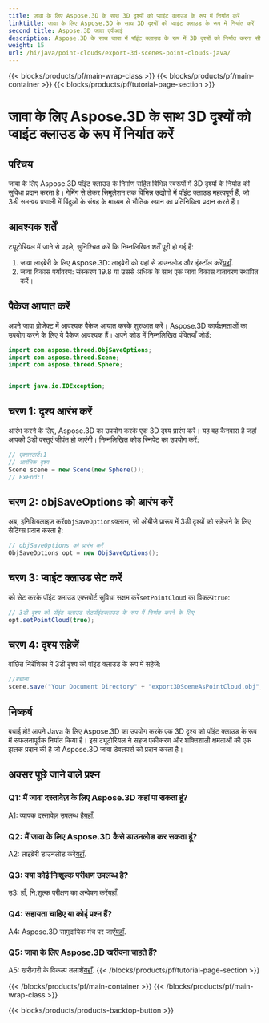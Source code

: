 ```yaml
---
title: जावा के लिए Aspose.3D के साथ 3D दृश्यों को प्वाइंट क्लाउड के रूप में निर्यात करें
linktitle: जावा के लिए Aspose.3D के साथ 3D दृश्यों को प्वाइंट क्लाउड के रूप में निर्यात करें
second_title: Aspose.3D जावा एपीआई
description: Aspose.3D के साथ जावा में पॉइंट क्लाउड के रूप में 3D दृश्यों को निर्यात करना सीखें। शक्तिशाली 3डी ग्राफ़िक्स और विज़ुअलाइज़ेशन के साथ अपने एप्लिकेशन को बेहतर बनाएं।
weight: 15
url: /hi/java/point-clouds/export-3d-scenes-point-clouds-java/
---
```


{{< blocks/products/pf/main-wrap-class >}}
{{< blocks/products/pf/main-container >}}
{{< blocks/products/pf/tutorial-page-section >}}

# जावा के लिए Aspose.3D के साथ 3D दृश्यों को प्वाइंट क्लाउड के रूप में निर्यात करें

## परिचय

जावा के लिए Aspose.3D पॉइंट क्लाउड के निर्माण सहित विभिन्न स्वरूपों में 3D दृश्यों के निर्यात की सुविधा प्रदान करता है। गेमिंग से लेकर सिमुलेशन तक विभिन्न उद्योगों में पॉइंट क्लाउड महत्वपूर्ण हैं, जो 3डी समन्वय प्रणाली में बिंदुओं के संग्रह के माध्यम से भौतिक स्थान का प्रतिनिधित्व प्रदान करते हैं।

## आवश्यक शर्तें

ट्यूटोरियल में जाने से पहले, सुनिश्चित करें कि निम्नलिखित शर्तें पूरी हो गई हैं:

1.  जावा लाइब्रेरी के लिए Aspose.3D: लाइब्रेरी को यहां से डाउनलोड और इंस्टॉल करें[यहाँ](https://releases.aspose.com/3d/java/).
2. जावा विकास पर्यावरण: संस्करण 19.8 या उससे अधिक के साथ एक जावा विकास वातावरण स्थापित करें।

## पैकेज आयात करें

अपने जावा प्रोजेक्ट में आवश्यक पैकेज आयात करके शुरुआत करें। Aspose.3D कार्यक्षमताओं का उपयोग करने के लिए ये पैकेज आवश्यक हैं। अपने कोड में निम्नलिखित पंक्तियाँ जोड़ें:

```java
import com.aspose.threed.ObjSaveOptions;
import com.aspose.threed.Scene;
import com.aspose.threed.Sphere;


import java.io.IOException;
```

## चरण 1: दृश्य आरंभ करें

आरंभ करने के लिए, Aspose.3D का उपयोग करके एक 3D दृश्य प्रारंभ करें। यह वह कैनवास है जहां आपकी 3डी वस्तुएं जीवंत हो जाएंगी। निम्नलिखित कोड स्निपेट का उपयोग करें:

```java
// एक्सस्टार्ट:1
// आरंभिक दृश्य
Scene scene = new Scene(new Sphere());
// ExEnd:1
```

## चरण 2: objSaveOptions को आरंभ करें

 अब, इनिशियलाइज़ करें`ObjSaveOptions`क्लास, जो ओबीजे प्रारूप में 3डी दृश्यों को सहेजने के लिए सेटिंग्स प्रदान करता है:

```java
// objSaveOptions को प्रारंभ करें
ObjSaveOptions opt = new ObjSaveOptions();
```

## चरण 3: प्वाइंट क्लाउड सेट करें

 को सेट करके पॉइंट क्लाउड एक्सपोर्ट सुविधा सक्षम करें`setPointCloud` का विकल्प`true`:

```java
// 3डी दृश्य को पॉइंट क्लाउड सेटपॉइंटक्लाउड के रूप में निर्यात करने के लिए
opt.setPointCloud(true);
```

## चरण 4: दृश्य सहेजें

वांछित निर्देशिका में 3डी दृश्य को पॉइंट क्लाउड के रूप में सहेजें:

```java
//बचाना
scene.save("Your Document Directory" + "export3DSceneAsPointCloud.obj", opt);
```

## निष्कर्ष

बधाई हो! आपने Java के लिए Aspose.3D का उपयोग करके एक 3D दृश्य को पॉइंट क्लाउड के रूप में सफलतापूर्वक निर्यात किया है। इस ट्यूटोरियल ने सहज एकीकरण और शक्तिशाली क्षमताओं की एक झलक प्रदान की है जो Aspose.3D जावा डेवलपर्स को प्रदान करता है।

## अक्सर पूछे जाने वाले प्रश्न

### Q1: मैं जावा दस्तावेज़ के लिए Aspose.3D कहां पा सकता हूं?

 A1: व्यापक दस्तावेज़ उपलब्ध है[यहाँ](https://reference.aspose.com/3d/java/).

### Q2: मैं जावा के लिए Aspose.3D कैसे डाउनलोड कर सकता हूं?

 A2: लाइब्रेरी डाउनलोड करें[यहाँ](https://releases.aspose.com/3d/java/).

### Q3: क्या कोई निःशुल्क परीक्षण उपलब्ध है?

 उ3: हाँ, नि:शुल्क परीक्षण का अन्वेषण करें[यहाँ](https://releases.aspose.com/).

### Q4: सहायता चाहिए या कोई प्रश्न हैं?

 A4: Aspose.3D सामुदायिक मंच पर जाएँ[यहाँ](https://forum.aspose.com/c/3d/18).

### Q5: जावा के लिए Aspose.3D खरीदना चाहते हैं?

 A5: खरीदारी के विकल्प तलाशें[यहाँ](https://purchase.aspose.com/buy).
{{< /blocks/products/pf/tutorial-page-section >}}

{{< /blocks/products/pf/main-container >}}
{{< /blocks/products/pf/main-wrap-class >}}

{{< blocks/products/products-backtop-button >}}
